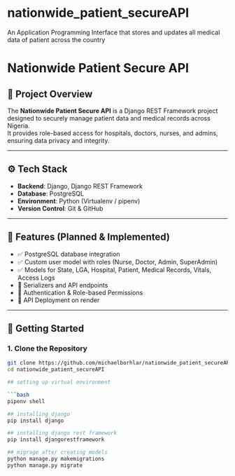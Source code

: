 # nationwide_patient_secureAPI
An Application Programming Interface that stores and updates all medical data of patient across the country

# Nationwide Patient Secure API

## 📌 Project Overview
The **Nationwide Patient Secure API** is a Django REST Framework project designed to securely manage patient data and medical records across Nigeria.  
It provides role-based access for hospitals, doctors, nurses, and admins, ensuring data privacy and integrity.

---

## ⚙️ Tech Stack
- **Backend**: Django, Django REST Framework  
- **Database**: PostgreSQL  
- **Environment**: Python (Virtualenv / pipenv)  
- **Version Control**: Git & GitHub  

---

## 📂 Features (Planned & Implemented)
- ✅ PostgreSQL database integration  
- ✅ Custom user model with roles (Nurse, Doctor, Admin, SuperAdmin)  
- ✅ Models for State, LGA, Hospital, Patient, Medical Records, Vitals, Access Logs  
- 🔄 Serializers and API endpoints
- 🔄 Authentication & Role-based Permissions
- 🔄 API Deployment on render

---

## 🚀 Getting Started
### 1. Clone the Repository
```bash
git clone https://github.com/michaelborhlar/nationwide_patient_secureAPI.git
cd nationwide_patient_secureAPI

## setting up virtual environment

```bash
pipenv shell

## installing django
pip install django

## installing django rest framework
pip install djangorestframework

## migrage after creating models
python manage.py makemigrations
python manage.py migrate

